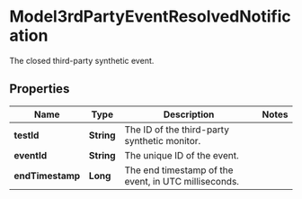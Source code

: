 

# Model3rdPartyEventResolvedNotification

The closed third-party synthetic event.

## Properties

| Name | Type | Description | Notes |
|------------ | ------------- | ------------- | -------------|
|**testId** | **String** | The ID of the third-party synthetic monitor. |  |
|**eventId** | **String** | The unique ID of the event. |  |
|**endTimestamp** | **Long** | The end timestamp of the event, in UTC milliseconds. |  |



